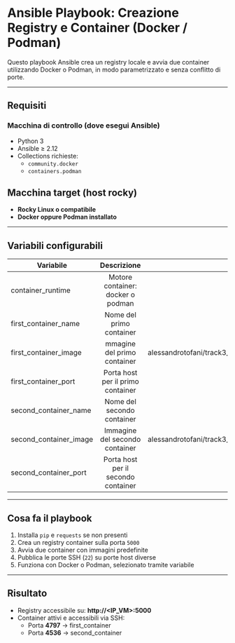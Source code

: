 # Ansible Playbook: Creazione Registry e Container (Docker / Podman)

Questo playbook Ansible crea un registry locale e avvia due container utilizzando Docker o Podman, in modo parametrizzato e senza conflitto di porte.

---

## Requisiti

### Macchina di controllo (dove esegui Ansible)

- Python 3
- Ansible ≥ 2.12
- Collections richieste:
  - `community.docker`
  - `containers.podman`

## Macchina target (host rocky)

- **Rocky Linux o compatibile**
- **Docker oppure Podman installato**

---

## Variabili configurabili

|        Variabile       | Descrizione                         |  Default                                   |
| ---------------------- |:-----------------------------------:| ------------------------------------------:|
| container_runtime      | Motore container: docker o podman   | docker                                     |
| first_container_name   | Nome del primo container            | ubuntu                                     |
| first_container_image  | mmagine del primo container         | alessandrotofani/track3_step2:2.1          |
| first_container_port   | Porta host per il primo container   | 4797                                       |
| second_container_name  | Nome del secondo container          | rocky                                      |
| second_container_image | Immagine del secondo container      | alessandrotofani/track3_step2:1.1          |
| second_container_port  | Porta host per il secondo container | 4536                                       |

---

## Cosa fa il playbook

1. Installa `pip` e `requests` se non presenti  
2. Crea un registry container sulla porta `5000`  
3. Avvia due container con immagini predefinite  
4. Pubblica le porte SSH (`22`) su porte host diverse  
5. Funziona con Docker o Podman, selezionato tramite variabile 


---

## Risultato

- Registry accessibile su: **http://<IP_VM>:5000**
- Container attivi e accessibili via SSH: 
    - Porta **4797** → first_container
    - Porta **4536** → second_container
